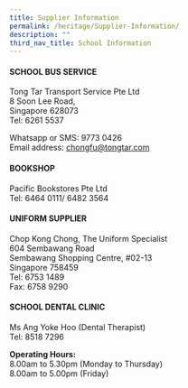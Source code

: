 ```yaml
---
title: Supplier Information
permalink: /heritage/Supplier-Information/
description: ""
third_nav_title: School Information
---
```



#### SCHOOL BUS SERVICE
Tong Tar Transport Service Pte Ltd<br>
8 Soon Lee Road,<br>
Singapore 628073<br>
Tel: 6261 5537

Whatsapp or SMS: 9773 0426<br>
Email address: chongfu@tongtar.com

#### BOOKSHOP
Pacific Bookstores Pte Ltd<br>
Tel: 6464 0111/ 6482 3564

#### UNIFORM SUPPLIER
Chop Kong Chong, The Uniform Specialist<br>
604 Sembawang Road<br>
Sembawang Shopping Centre, #02-13<br>
Singapore 758459<br>
Tel: 6753 1489<br>
Fax: 6758 9290

#### SCHOOL DENTAL CLINIC
Ms Ang Yoke Hoo (Dental Therapist)<br>
Tel: 8518 7296<br>

**Operating Hours:** <br>
8.00am to 5.30pm (Monday to Thursday)<br>
8.00am to 5.00pm (Friday)